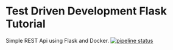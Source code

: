 # Test Driven Development Flask Tutorial  
Simple REST Api using Flask and Docker.
[![pipeline status](https://gitlab.com/daguito81/tdd-flask-project/badges/master/pipeline.svg)](https://gitlab.com/daguito81/tdd-flask-project/commits/master)